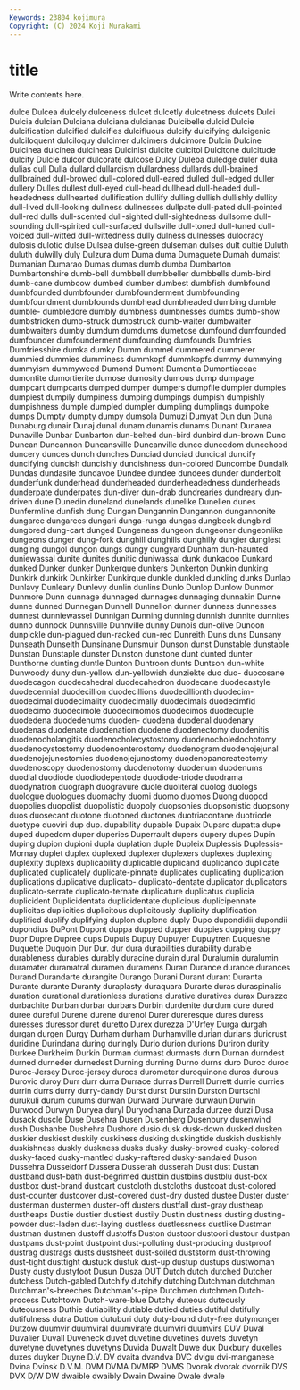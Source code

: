 ```yaml
---
Keywords: 23804 kojimura
Copyright: (C) 2024 Koji Murakami
---
```


# title

Write contents here.



dulce Dulcea dulcely dulceness dulcet dulcetly dulcetness dulcets Dulci
Dulcia dulcian Dulciana dulciana dulcianas Dulcibelle dulcid Dulcie dulcification dulcified
dulcifies dulcifluous dulcify dulcifying dulcigenic dulciloquent dulciloquy dulcimer dulcimers dulcimore
Dulcin Dulcine Dulcinea dulcinea dulcineas Dulcinist dulcite dulcitol Dulcitone dulcitude
dulcity Dulcle dulcor dulcorate dulcose Dulcy Duleba duledge duler dulia
dulias dull Dulla dullard dullardism dullardness dullards dull-brained dullbrained dull-browed
dull-colored dull-eared dulled dull-edged duller dullery Dulles dullest dull-eyed dull-head
dullhead dull-headed dull-headedness dullhearted dullification dullify dulling dullish dullishly dullity
dull-lived dull-looking dullness dullnesses dullpate dull-pated dull-pointed dull-red dulls dull-scented
dull-sighted dull-sightedness dullsome dull-sounding dull-spirited dull-surfaced dullsville dull-toned dull-tuned dull-voiced
dull-witted dull-wittedness dully dulness dulnesses dulocracy dulosis dulotic dulse Dulsea
dulse-green dulseman dulses dult dultie Duluth duluth dulwilly duly Dulzura
dum Duma duma Dumaguete Dumah dumaist Dumanian Dumarao Dumas dumas
dumb dumba Dumbarton Dumbartonshire dumb-bell dumbbell dumbbeller dumbbells dumb-bird dumb-cane
dumbcow dumbed dumber dumbest dumbfish dumbfound dumbfounded dumbfounder dumbfounderment dumbfounding
dumbfoundment dumbfounds dumbhead dumbheaded dumbing dumble dumble- dumbledore dumbly dumbness
dumbnesses dumbs dumb-show dumbstricken dumb-struck dumbstruck dumb-waiter dumbwaiter dumbwaiters dumby
dumdum dumdums dumetose dumfound dumfounded dumfounder dumfounderment dumfounding dumfounds Dumfries
Dumfriesshire dumka dumky Dumm dummel dummered dummerer dummied dummies dumminess
dummkopf dummkopfs dummy dummying dummyism dummyweed Dumond Dumont Dumontia Dumontiaceae
dumontite dumortierite dumose dumosity dumous dump dumpage dumpcart dumpcarts dumped
dumper dumpers dumpfile dumpier dumpies dumpiest dumpily dumpiness dumping dumpings
dumpish dumpishly dumpishness dumple dumpled dumpler dumpling dumplings dumpoke dumps
Dumpty dumpty dumpy dumsola Dumuzi Dumyat Dun dun Duna Dunaburg
dunair Dunaj dunal dunam dunamis dunams Dunant Dunarea Dunaville Dunbar
Dunbarton dun-belted dun-bird dunbird dun-brown Dunc Duncan Duncannon Duncansville Duncanville
dunce duncedom duncehood duncery dunces dunch dunches Dunciad dunciad duncical
duncify duncifying duncish duncishly duncishness dun-colored Duncombe Dundalk Dundas dundasite
dundavoe Dundee dundee dundees dunder dunderbolt dunderfunk dunderhead dunderheaded dunderheadedness
dunderheads dunderpate dunderpates dun-diver dun-drab dundrearies dundreary dun-driven dune Dunedin
duneland dunelands dunelike Dunellen dunes Dunfermline dunfish dung Dungan Dungannin
Dungannon dungannonite dungaree dungarees dungari dunga-runga dungas dungbeck dungbird dungbred
dung-cart dunged Dungeness dungeon dungeoner dungeonlike dungeons dunger dung-fork dunghill
dunghills dunghilly dungier dungiest dunging dungol dungon dungs dungy dungyard
Dunham dun-haunted duniewassal dunite dunites dunitic duniwassal dunk dunkadoo Dunkard
dunked Dunker dunker Dunkerque dunkers Dunkerton Dunkin dunking Dunkirk dunkirk
Dunkirker Dunkirque dunkle dunkled dunkling dunks Dunlap Dunlavy Dunleary Dunlevy
dunlin dunlins Dunlo Dunlop Dunlow Dunmor Dunmore Dunn dunnage dunnaged
dunnages dunnaging dunnakin Dunne dunne dunned Dunnegan Dunnell Dunnellon dunner
dunness dunnesses dunnest dunniewassel Dunnigan Dunning dunning dunnish dunnite dunnites
dunno dunnock Dunnsville Dunnville dunny Dunois dun-olive Dunoon dunpickle dun-plagued
dun-racked dun-red Dunreith Duns duns Dunsany Dunseath Dunseith Dunsinane Dunsmuir
Dunson dunst Dunstable dunstable Dunstan Dunstaple dunster Dunston dunstone dunt
dunted dunter Dunthorne dunting duntle Dunton Duntroon dunts Duntson dun-white
Dunwoody duny dun-yellow dun-yellowish dunziekte duo duo- duocosane duodecagon duodecahedral
duodecahedron duodecane duodecastyle duodecennial duodecillion duodecillions duodecillionth duodecim- duodecimal duodecimality
duodecimally duodecimals duodecimfid duodecimo duodecimole duodecimomos duodecimos duodecuple duodedena duodedenums
duoden- duodena duodenal duodenary duodenas duodenate duodenation duodene duodenectomy duodenitis
duodenocholangitis duodenocholecystostomy duodenocholedochotomy duodenocystostomy duodenoenterostomy duodenogram duodenojejunal duodenojejunostomies duodenojejunostomy duodenopancreatectomy
duodenoscopy duodenostomy duodenotomy duodenum duodenums duodial duodiode duodiodepentode duodiode-triode duodrama
duodynatron duograph duogravure duole duoliteral duolog duologs duologue duologues duomachy
duomi duomo duomos Duong duopod duopolies duopolist duopolistic duopoly duopsonies
duopsonistic duopsony duos duosecant duotone duotoned duotones duotriacontane duotriode duotype
duoviri dup dup. dupability dupable Dupaix Duparc dupatta dupe duped
dupedom duper duperies Duperrault dupers dupery dupes Dupin duping dupion
dupioni dupla duplation duple Dupleix Duplessis Duplessis-Mornay duplet duplex duplexed
duplexer duplexers duplexes duplexing duplexity duplexs duplicability duplicable duplicand duplicando
duplicate duplicated duplicately duplicate-pinnate duplicates duplicating duplication duplications duplicative duplicato-
duplicato-dentate duplicator duplicators duplicato-serrate duplicato-ternate duplicature duplicatus duplicia duplicident Duplicidentata
duplicidentate duplicious duplicipennate duplicitas duplicities duplicitous duplicitously duplicity duplification duplified
duplify duplifying duplon duplone duply Dupo dupondidii dupondii dupondius DuPont
Dupont duppa dupped dupper duppies dupping duppy Dupr Dupre Dupree
dups Dupuis Dupuy Dupuyer Dupuytren Duquesne Duquette Duquoin Dur Dur.
dur dura durabilities durability durable durableness durables durably duracine durain
dural Duralumin duralumin duramater duramatral duramen duramens Duran Durance durance
durances Durand Durandarte durangite Durango Durani Durant durant Duranta Durante
durante Duranty duraplasty duraquara Durarte duras duraspinalis duration durational durationless
durations durative duratives durax Durazzo durbachite Durban durbar durbars Durbin
durdenite durdum dure dured duree dureful Durene durene durenol Durer
dureresque dures duress duresses duressor duret duretto Durex durezza D'Urfey
Durga durgah durgan durgen Durgy Durham durham Durhamville durian durians
duricrust duridine Durindana during duringly Durio durion durions Duriron durity
Durkee Durkheim Durkin Durman durmast durmasts durn Durnan durndest durned
durneder durnedest Durning durning Durno durns duro Duroc duroc Duroc-Jersey
Duroc-jersey durocs durometer duroquinone duros durous Durovic duroy Durr durr
durra Durrace durras Durrell Durrett durrie durries durrin durrs durry
durry-dandy Durst durst Durstin Durston Durtschi durukuli durum durums durwan
Durward Durware durwaun Durwin Durwood Durwyn Duryea duryl Duryodhana Durzada
durzee durzi Dusa dusack duscle Duse Dusehra Dusen Dusenberg Dusenbury
dusenwind dush Dushanbe Dushehra Dushore dusio dusk dusk-down dusked dusken
duskier duskiest duskily duskiness dusking duskingtide duskish duskishly duskishness duskly
duskness dusks dusky dusky-browed dusky-colored dusky-faced dusky-mantled dusky-raftered dusky-sandaled Duson
Dussehra Dusseldorf Dussera Dusserah dusserah Dust dust Dustan dustband dust-bath
dust-begrimed dustbin dustbins dustblu dust-box dustbox dust-brand dustcart dustcloth dustcloths
dustcoat dust-colored dust-counter dustcover dust-covered dust-dry dusted dustee Duster duster
dusterman dustermen duster-off dusters dustfall dust-gray dustheap dustheaps Dustie dustier
dustiest dustily Dustin dustiness dusting dusting-powder dust-laden dust-laying dustless dustlessness
dustlike Dustman dustman dustmen dustoff dustoffs Duston dustoor dustoori dustour
dustpan dustpans dust-point dustpoint dust-polluting dust-producing dustproof dustrag dustrags dusts
dustsheet dust-soiled duststorm dust-throwing dust-tight dusttight dustuck dustuk dust-up dustup
dustups dustwoman Dusty dusty dustyfoot Dusun Dusza DUT Dutch dutch
dutched Dutcher dutchess Dutch-gabled Dutchify dutchify dutching Dutchman dutchman Dutchman's-breeches
Dutchman's-pipe Dutchmen dutchmen Dutch-process Dutchtown Dutch-ware-blue Dutchy duteous duteously duteousness
Duthie dutiability dutiable dutied duties dutiful dutifully dutifulness dutra Dutton
dutuburi duty duty-bound duty-free dutymonger Dutzow duumvir duumviral duumvirate duumviri
duumvirs DUV Duval Duvalier Duvall Duveneck duvet duvetine duvetines duvets
duvetyn duvetyne duvetynes duvetyns Duvida Duwalt Duwe dux Duxbury duxelles
duxes duyker Duyne D.V. DV dvaita dvandva DVC dvigu dvi-manganese
Dvina Dvinsk D.V.M. DVM DVMA DVMRP DVMS Dvorak dvorak dvornik
DVS DVX D/W DW dwaible dwaibly Dwain Dwaine Dwale dwale
